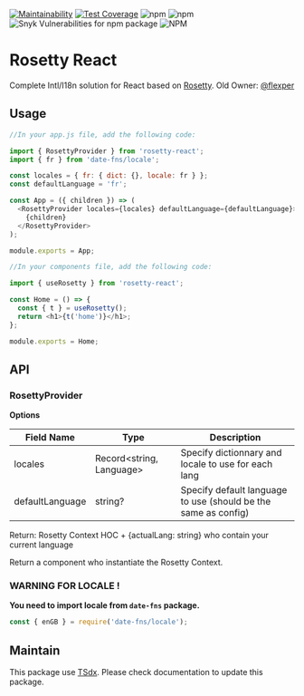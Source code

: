 [![Maintainability](https://api.codeclimate.com/v1/badges/82e2c932c7dde770cdd4/maintainability)](https://codeclimate.com/github/qlaffont/rosetty-react/maintainability) [![Test Coverage](https://api.codeclimate.com/v1/badges/82e2c932c7dde770cdd4/test_coverage)](https://codeclimate.com/github/qlaffont/rosetty-react/test_coverage) ![npm](https://img.shields.io/npm/v/rosetty-react) ![npm](https://img.shields.io/npm/dm/rosetty-react) ![Snyk Vulnerabilities for npm package](https://img.shields.io/snyk/vulnerabilities/npm/rosetty-react) ![NPM](https://img.shields.io/npm/l/rosetty-react)

# Rosetty React

Complete Intl/I18n solution for React based on [Rosetty](https://github.com/qlaffont/rosetty). Old Owner: [@flexper](https://github.com/flexper)

## Usage

```js
//In your app.js file, add the following code:

import { RosettyProvider } from 'rosetty-react';
import { fr } from 'date-fns/locale';

const locales = { fr: { dict: {}, locale: fr } };
const defaultLanguage = 'fr';

const App = ({ children }) => (
  <RosettyProvider locales={locales} defaultLanguage={defaultLanguage}>
    {children}
  </RosettyProvider>
);

module.exports = App;

//In your components file, add the following code:

import { useRosetty } from 'rosetty-react';

const Home = () => {
  const { t } = useRosetty();
  return <h1>{t('home')}</h1>;
};

module.exports = Home;

```

## API

### RosettyProvider

**Options**

| Field Name      | Type                     | Description                                                    |
| --------------- | ------------------------ | -------------------------------------------------------------- |
| locales         | Record<string, Language> | Specify dictionnary and locale to use for each lang            |
| defaultLanguage | string?                  | Specify default language to use (should be the same as config) |

Return: Rosetty Context HOC + {actualLang: string} who contain your current language

Return a component who instantiate the Rosetty Context.

### WARNING FOR LOCALE !

**You need to import locale from `date-fns` package.**

```js
const { enGB } = require('date-fns/locale');
```

## Maintain

This package use [TSdx](https://github.com/jaredpalmer/tsdx). Please check documentation to update this package.
